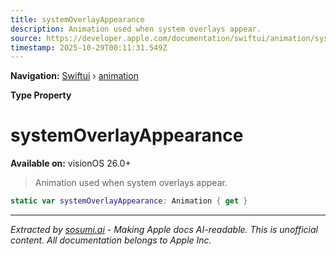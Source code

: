 ```yaml
---
title: systemOverlayAppearance
description: Animation used when system overlays appear.
source: https://developer.apple.com/documentation/swiftui/animation/systemoverlayappearance
timestamp: 2025-10-29T00:11:31.549Z
---
```


**Navigation:** [Swiftui](/documentation/swiftui) › [animation](/documentation/swiftui/animation)

**Type Property**

# systemOverlayAppearance

**Available on:** visionOS 26.0+

> Animation used when system overlays appear.

```swift
static var systemOverlayAppearance: Animation { get }
```

---

*Extracted by [sosumi.ai](https://sosumi.ai) - Making Apple docs AI-readable.*
*This is unofficial content. All documentation belongs to Apple Inc.*
